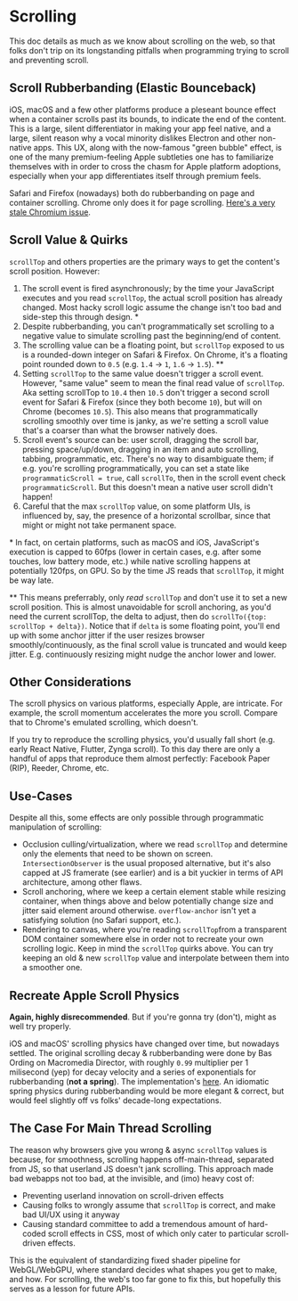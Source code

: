 # Scrolling

This doc details as much as we know about scrolling on the web, so that folks don't trip on its longstanding pitfalls when programming trying to scroll and preventing scroll.

## Scroll Rubberbanding (Elastic Bounceback)

iOS, macOS and a few other platforms produce a pleseant bounce effect when a container scrolls past its bounds, to indicate the end of the content. This is a large, silent differentiator in making your app feel native, and a large, silent reason why a vocal minority dislikes Electron and other non-native apps. This UX, along with the now-famous "green bubble" effect, is one of the many premium-feeling Apple subtleties one has to familiarize themselves with in order to cross the chasm for Apple platform adoptions, especially when your app differentiates itself through premium feels.

Safari and Firefox (nowadays) both do rubberbanding on page and container scrolling. Chrome only does it for page scrolling. [Here's a very stale Chromium issue](https://issues.chromium.org/issues/41102897).

## Scroll Value & Quirks

`scrollTop` and others properties are the primary ways to get the content's scroll position. However:

1. The scroll event is fired asynchronously; by the time your JavaScript executes and you read `scrollTop`, the actual scroll position has already changed. Most hacky scroll logic assume the change isn't too bad and side-step this through design. \*
2. Despite rubberbanding, you can't programmatically set scrolling to a negative value to simulate scrolling past the beginning/end of content.
3. The scrolling value can be a floating point, but `scrollTop` exposed to us is a rounded-down integer on Safari & Firefox. On Chrome, it's a floating point rounded down to `0.5` (e.g. `1.4` → `1`, `1.6` → `1.5`). \*\*
4. Setting `scrollTop` to the same value doesn't trigger a scroll event. However, "same value" seem to mean the final read value of `scrollTop`. Aka setting scrollTop to `10.4` then `10.5` don't trigger a second scroll event for Safari & Firefox (since they both become `10`), but will on Chrome (becomes `10.5`). This also means that programmatically scrolling smoothly over time is janky, as we're setting a scroll value that's a coarser than what the browser natively does.
5. Scroll event's source can be: user scroll, dragging the scroll bar, pressing space/up/down, dragging in an item and auto scrolling, tabbing, programmatic, etc. There's no way to disambiguate them; if e.g. you're scrolling programmatically, you can set a state like `programmaticScroll = true`, call `scrollTo`, then in the scroll event check `programmaticScroll`. But this doesn't mean a native user scroll didn't happen!
6. Careful that the max `scrollTop` value, on some platform UIs, is influenced by, say, the presence of a horizontal scrollbar, since that might or might not take permanent space.

\* In fact, on certain platforms, such as macOS and iOS, JavaScript's execution is capped to 60fps (lower in certain cases, e.g. after some touches, low battery mode, etc.) while native scrolling happens at potentially 120fps, on GPU. So by the time JS reads that `scrollTop`, it might be way late.

\*\* This means preferrably, only _read_ `scrollTop` and don't use it to set a new scroll position. This is almost unavoidable for scroll anchoring, as you'd need the current scrollTop, the delta to adjust, then do `scrollTo({top: scrollTop + delta})`. Notice that if `delta` is some floating point, you'll end up with some anchor jitter if the user resizes browser smoothly/continuously, as the final scroll value is truncated and would keep jitter. E.g. continuously resizing might nudge the anchor lower and lower.

## Other Considerations

The scroll physics on various platforms, especially Apple, are intricate. For example, the scroll momentum accelerates the more you scroll. Compare that to Chrome's emulated scrolling, which doesn't.

If you try to reproduce the scrolling physics, you'd usually fall short (e.g. early React Native, Flutter, Zynga scroll). To this day there are only a handful of apps that reproduce them almost perfectly: Facebook Paper (RIP), Reeder, Chrome, etc.

## Use-Cases

Despite all this, some effects are only possible through programmatic manipulation of scrolling:

- Occlusion culling/virtualization, where we read `scrollTop` and determine only the elements that need to be shown on screen. `IntersectionObserver` is the usual proposed alternative, but it's also capped at JS framerate (see earlier) and is a bit yuckier in terms of API architecture, among other flaws.
- Scroll anchoring, where we keep a certain element stable while resizing container, when things above and below potentially change size and jitter said element around otherwise. `overflow-anchor` isn't yet a satisfying solution (no Safari support, etc.).
- Rendering to canvas, where you're reading `scrollTop`from a transparent DOM container somewhere else in order not to recreate your own scrolling logic. Keep in mind the `scrollTop` quirks above. You can try keeping an old & new `scrollTop` value and interpolate between them into a smoother one.

## Recreate Apple Scroll Physics

**Again, highly disrecommended**. But if you're gonna try (don't), might as well try properly.

iOS and macOS' scrolling physics have changed over time, but nowadays settled. The original scrolling decay & rubberbanding were done by Bas Ording on Macromedia Director, with roughly `0.99` multiplier per 1 milisecond (yep) for decay velocity and a series of exponentials for rubberbanding (**not a spring**). The implementation's [here](https://github.com/grp/XNAnimation/blob/508e6aa093765c214500ef022e4f34f3ea5653c0/Animations/XNScrollView.m). An idiomatic spring physics during rubberbanding would be more elegant & correct, but would feel slightly off vs folks' decade-long expectations.

## The Case For Main Thread Scrolling

The reason why browsers give you wrong & async `scrollTop` values is because, for smoothness, scrolling happens off-main-thread, separated from JS, so that userland JS doesn't jank scrolling. This approach made bad webapps not too bad, at the invisible, and (imo) heavy cost of:

- Preventing userland innovation on scroll-driven effects
- Causing folks to wrongly assume that `scrollTop` is correct, and make bad UI/UX using it anyway
- Causing standard committee to add a tremendous amount of hard-coded scroll effects in CSS, most of which only cater to particular scroll-driven effects.

This is the equivalent of standardizing fixed shader pipeline for WebGL/WebGPU, where standard decides what shapes you get to make, and how. For scrolling, the web's too far gone to fix this, but hopefully this serves as a lesson for future APIs.
